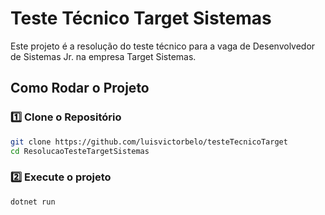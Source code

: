 # Teste Técnico Target Sistemas

Este projeto é a resolução do teste técnico para a vaga de Desenvolvedor de Sistemas Jr. na empresa Target Sistemas.

## Como Rodar o Projeto
### 1️⃣ Clone o Repositório
```sh
git clone https://github.com/luisvictorbelo/testeTecnicoTarget
cd ResolucaoTesteTargetSistemas
```
### 2️⃣ Execute o projeto
```sh
dotnet run
```

